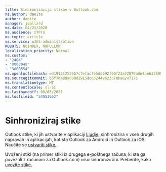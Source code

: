 ```yaml
---
title: Sinhronizacija stikov v Outlook.com
ms.author: daeite
author: daeite
manager: joallard
ms.date: 04/21/2020
ms.audience: ITPro
ms.topic: article
ms.service: o365-administration
ROBOTS: NOINDEX, NOFOLLOW
localization_priority: Normal
ms.custom:
- "2404"
- "8000048"
- "9000554"
ms.openlocfilehash: ed1913f255657c7efac7e5dd292f60f23a72870a8e4ae6338952e790416dd993
ms.sourcegitcommit: b5f7da89a650d2915dc652449623c78be6247175
ms.translationtype: MT
ms.contentlocale: sl-SI
ms.lasthandoff: 08/05/2021
ms.locfileid: "54053662"
---
```

# <a name="sync-contacts"></a>Sinhroniziraj stike

Outlook stike, ki jih ustvarite v aplikaciji [Ljudje,](https://outlook.live.com/people/) sinhronizira v vseh drugih napravah in aplikacijah, kot sta Outlook za Android in Outlook za iOS. Naučite se [ustvariti stike.](https://support.office.com/article/5b909158-036e-4820-92f7-2a27f57b9f01)

Uvoženi stiki (na primer stiki iz drugega e-poštnega računa, ki ste ga povezali z računom za Outlook.com) niso sinhronizirani. Preberite, kako [uvozite stike.](https://support.office.com/article/285a3b55-8d93-4ac8-93df-43fffd13b2f1)